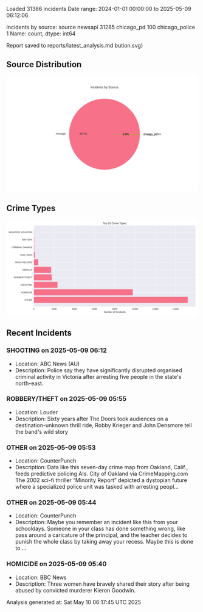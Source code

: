 
Loaded 31386 incidents
Date range: 2024-01-01 00:00:00 to 2025-05-09 06:12:06

Incidents by source:
source
newsapi           31285
chicago_pd          100
chicago_police        1
Name: count, dtype: int64

Report saved to reports/latest_analysis.md
bution.svg)

## Source Distribution
![Source Distribution](images/source_distribution.svg)

## Crime Types
![Crime Types](images/crime_types.svg)

## Recent Incidents

### SHOOTING on 2025-05-09 06:12
- Location: ABC News (AU)
- Description: Police say they have significantly disrupted organised criminal activity in Victoria after arresting five people in the state's north-east.


### ROBBERY/THEFT on 2025-05-09 05:55
- Location: Louder
- Description: Sixty years after The Doors took audiences on a destination-unknown thrill ride, Robby Krieger and John Densmore tell the band's wild story


### OTHER on 2025-05-09 05:53
- Location: CounterPunch
- Description: Data like this seven-day crime map from Oakland, Calif., feeds predictive policing AIs. City of Oakland via CrimeMapping.com The 2002 sci-fi thriller “Minority Report” depicted a dystopian future where a specialized police unit was tasked with arresting peopl…


### OTHER on 2025-05-09 05:44
- Location: CounterPunch
- Description: Maybe you remember an incident like this from your schooldays. Someone in your class has done something wrong, like pass around a caricature of the principal, and the teacher decides to punish the whole class by taking away your recess. Maybe this is done to …


### HOMICIDE on 2025-05-09 05:40
- Location: BBC News
- Description: Three women have bravely shared their story after being abused by convicted murderer Kieron Goodwin.

Analysis generated at: Sat May 10 06:17:45 UTC 2025

